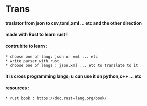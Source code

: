 # Trans 

#### traslator from json to csv,toml,xml ... etc and the other direction

#### made with Rust to learn rust !

#### contrubite to learn :
	* choose one of lang: json or xml ... etc
	* write parser with rust 
	* choose one of langs : json,xml ... etc to translate to it 

#### it is cross programming langs; u can use it on python,c++ ... etc

#### resources : 
	* rust book : https://doc.rust-lang.org/book/
